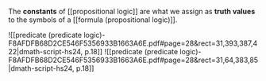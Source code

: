 
The **constants** of [[propositional logic]] are what we assign as **truth values** to the symbols of a [[formula (propositional logic)]].

![[predicate (predicate logic)-F8AFDFB68D2CE546F5356933B1663A6E.pdf#page=28&rect=31,393,387,422|dmath-script-hs24, p.18]]
![[predicate (predicate logic)-F8AFDFB68D2CE546F5356933B1663A6E.pdf#page=28&rect=31,64,383,85|dmath-script-hs24, p.18]]

